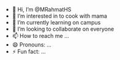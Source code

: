 - 👋 Hi, I’m @MRahmatHS
- 👀 I’m interested in to cook with mama
- 🌱 I’m currently learning on campus
- 💞️ I’m looking to collaborate on everyone
- 📫 How to reach me ...
- 😄 Pronouns: ...
- ⚡ Fun fact: ...

<!---
MRahmatHS/MRahmatHS is a ✨ special ✨ repository because its `README.md` (this file) appears on your GitHub profile.
You can click the Preview link to take a look at your changes.
--->
